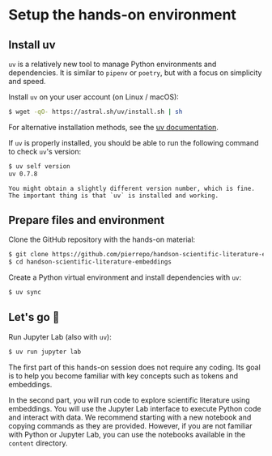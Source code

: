 # Setup the hands-on environment

## Install uv

`uv` is a relatively new tool to manage Python environments and dependencies. It is similar to `pipenv` or `poetry`, but with a focus on simplicity and speed.

Install `uv` on your user account (on Linux / macOS):

```bash
$ wget -qO- https://astral.sh/uv/install.sh | sh
```

For alternative installation methods, see the [uv documentation](https://docs.astral.sh/uv/getting-started/installation/#installation-methods).

If `uv` is properly installed, you should be able to run the following command to check `uv`'s version:

```bash
$ uv self version
uv 0.7.8
```

```{note}
You might obtain a slightly different version number, which is fine. The important thing is that `uv` is installed and working.
```


## Prepare files and environment

Clone the GitHub repository with the hands-on material:

```bash
$ git clone https://github.com/pierrepo/handson-scientific-literature-embeddings
$ cd handson-scientific-literature-embeddings
```

Create a Python virtual environment and install dependencies with `uv`:

```bash
$ uv sync
```

## Let's go 🚀


Run Jupyter Lab (also with `uv`):

```bash
$ uv run jupyter lab
```

The first part of this hands-on session does not require any coding. Its goal is to help you become familiar with key concepts such as tokens and embeddings.

In the second part, you will run code to explore scientific literature using embeddings. You will use the Jupyter Lab interface to execute Python code and interact with data. We recommend starting with a new notebook and copying commands as they are provided. However, if you are not familiar with Python or Jupyter Lab, you can use the notebooks available in the `content` directory.
